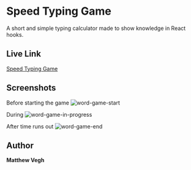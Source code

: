# Speed Typing Game

A short and simple typing calculator made to show knowledge in React hooks.

## Live Link

[Speed Typing Game](https://speed-typing-game.mdv240.now.sh)

## Screenshots

Before starting the game
![word-game-start](https://user-images.githubusercontent.com/49329279/77836686-48112300-7126-11ea-81cc-f2da39969196.png)

During
![word-game-in-progress](https://user-images.githubusercontent.com/49329279/77836688-48112300-7126-11ea-9ba6-ef401e8efdd2.png)

After time runs out
![word-game-end](https://user-images.githubusercontent.com/49329279/77836687-48112300-7126-11ea-83fb-00e4073fe6d3.png)

## Author

**Matthew Vegh**